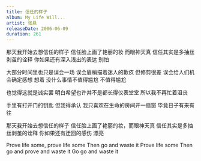 ```yaml
---
title: 信任的样子
album: My Life Will...
artist: 张悬
releaseDate: 2006-06-09
duration: 261
---
```

那天我开始去想信任的样子
信任脸上画了艳丽的妆 而眼神天真
信任其实是多抽丝剥茧的诠释
你如果还有深入浅出的表达 别怕

大部分时间里也只是误会一场
误会眉梢描着迷人的歉疚 但修剪很差
误会给人们机会确定感想
想着 没什么事情不值得尴尬
不值得尴尬

也觉得这就是诚实罢
明白希望也许并不是都长得仪表堂堂
所以我不再忙着沮丧

手里有打开门的钥匙
但我得承认 我只喜欢在生命的房间开一扇窗
毕竟日子有来有往

那天我开始去想信任的样子
信任脸上画了艳丽的妆，而眼神天真
信任其实是多抽丝剥茧的诠释
你如果还有迂回的感伤 漂亮

Prove life some, prove life some
Then go and waste it
Prove life some
Then go and prove and waste it
Go go and waste it